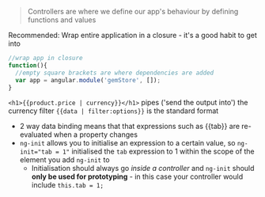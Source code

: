> Controllers are where we define our app's behaviour by defining functions and values

Recommended: Wrap entire application in a closure - it's a good habit to get into
```javascript
//wrap app in closure
function(){
  //empty square brackets are where dependencies are added
  var app = angular.module('gemStore', []);
}
```

``<h1>{{product.price | currency}}</h1>`` pipes ('send the output into') the currency filter
``{{data | filter:options}}`` is the standard format

* 2 way data binding means that that expressions such as {{tab}} are re-evaluated when a property changes
* ``ng-init`` allows you to initialise an expression to a certain value, so ``ng-init="tab = 1"`` initialised the ``tab`` expression to 1 within the scope of the element you add ``ng-init`` to
  * Initialisation should always go _inside a controller_ and ``ng-init`` should **only be used for prototyping** - in this case your controller would include ``this.tab = 1;``
